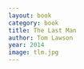 ```yaml
---
layout: book
category: book
title: The Last Man
author: Tom Lawson
year: 2014
image: tlm.jpg
---
```

